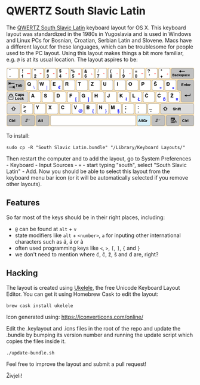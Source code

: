 QWERTZ South Slavic Latin
=========================

The [QWERTZ South Slavic Latin][SSL] keyboard layout for OS X.
This keyboard layout was standardized in the 1980s in Yugoslavia
and is used in Windows and Linux PCs for Bosnian, Croatian, Serbian Latin
and Slovene. Macs have a different layout for these languages,
which can be troublesome for people used to the PC layout.
Using this layout makes things a bit more familiar,
e.g. `@` is at its usual location. The layout aspires to be:

![QWERTZ South Slavic Latin layout illustration](630px-KB_Slovene.svg.png)

To install:

    sudo cp -R "South Slavic Latin.bundle" "/Library/Keyboard Layouts/"

Then restart the computer and to add the layout, go to
System Preferences - Keyboard - Input Sources - `+` - start typing "south",
select "South Slavic Latin" - Add. Now you should be able to select this layout
from the keyboard menu bar icon (or it will be automatically selected if you
remove other layouts).


## Features

So far most of the keys should be in their right places, including:

 - `@` can be found at `alt` + `v`
 - state modifiers like `alt` + `<number>`, `a` for inputing other international
   characters such as ä, á or à
 - often used programming keys like `<`, `>`, `[`, `]`, `{` and `}`
 - we don't need to mention where ć, č, ž, š and đ are, right?


## Hacking

The layout is created using [Ukelele](http://scripts.sil.org/ukelele),
the free Unicode Keyboard Layout Editor. You can get it using Homebrew Cask
to edit the layout:

    brew cask install ukelele

Icon generated using: <https://iconverticons.com/online/>

Edit the .keylayout and .icns files in the root of the repo and update
the .bundle by bumping its version number and running the update script
which copies the files inside it.

    ./update-bundle.sh

Feel free to improve the layout and submit a pull request!

Živjeli!

[SSL]: https://en.wikipedia.org/wiki/QWERTZ#South_Slavic_Latin
